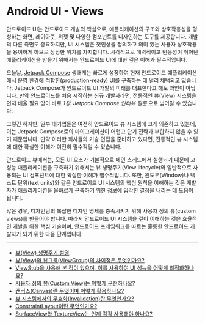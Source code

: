 # Android UI - Views

안드로이드 UI는 안드로이드 개발의 핵심으로, 애플리케이션의 구조와 상호작용성을 형성하는 화면, 레이아웃, 위젯 및 다양한 컴포넌트를 디자인하는 도구를 제공합니다. 개발의 다른 측면도 중요하지만, UI 시스템은 첫인상을 정의하고 의미 있는 사용자 상호작용을 용이하게 하므로 상당한 위치를 차지합니다. 시각적으로 매력적이고 반응성이 뛰어난 애플리케이션을 만들기 위해서는 안드로이드 UI에 대한 깊은 이해가 필수적입니다.

오늘날, [Jetpack Compose](https://developer.android.com/compose) 생태계는 빠르게 성장하여 현재 안드로이드 애플리케이션에서 운영 환경에 적합한(production-ready) UI를 구축하는 데 널리 채택되고 있습니다. Jetpack Compose가 안드로이드 UI 개발의 미래를 대표한다고 해도 과언이 아닙니다. 만약 안드로이드를 처음 시작하는 신규 개발자라면, 전통적인 뷰(View) 시스템을 먼저 배울 필요 없이 바로 _1장: Jetpack Compose 인터뷰 질문_ 으로 넘어갈 수 있습니다.

그렇긴 하지만, 일부 대기업들은 여전히 안드로이드 뷰 시스템에 크게 의존하고 있는데, 이는 Jetpack Compose로의 마이그레이션이 어렵고 단기 전략과 부합하지 않을 수 있기 때문입니다. 만약 이러한 회사들의 기술 면접을 준비하고 있다면, 전통적인 뷰 시스템에 대한 확실한 이해가 여전히 필수적일 수 있습니다.

안드로이드 뷰에서는, 모든 UI 요소가 기본적으로 메인 스레드에서 실행되기 때문에 고성능 애플리케이션을 구축하기 위해서는 뷰 생명주기(View lifecycle)와 일반적으로 사용되는 UI 컴포넌트에 대한 확실한 이해가 필수적입니다. 또한, 윈도우(Window)나 텍스트 단위(text units)와 같은 안드로이드 UI 시스템의 핵심 원칙을 이해하는 것은 개발자가 애플리케이션을 올바르게 구축하기 위한 정보에 입각한 결정을 내리는 데 도움이 됩니다.

많은 경우, 디자인팀의 복잡한 디자인 명세를 충족시키기 위해 사용자 정의 뷰(custom views)를 만들어야 합니다. 따라서 안드로이드 UI 시스템을 깊이 이해하는 것은 효율적인 개발을 위한 핵심 기술이며, 안드로이드 프레임워크를 따르는 훌륭한 안드로이드 개발자가 되기 위한 다음 단계입니다.

---

- [뷰(View) 생명주기 설명](./ViewLifecycle/README.md)
- [뷰(View)와 뷰그룹(ViewGroup)의 차이점은 무엇인가요?](./View-ViewGroup/README.md)
- [ViewStub을 사용해 본 적이 있으며, 이를 사용하여 UI 성능을 어떻게 최적화하나요?](./ViewStub/README.md)
- [사용자 정의 뷰(Custom View)는 어떻게 구현하나요?](./CustomView/README.md)
- [캔버스(Canvas)란 무엇이며 어떻게 활용하나요?](./Canvas/README.md)
- [뷰 시스템에서의 무효화(Invalidation)란 무엇인가요?](./Invalidation/README.md)
- [ConstraintLayout이란 무엇인가요?](./ConstraintLayout/README.md)
- [SurfaceView와 TextureView는 언제 각각 사용해야 하나요?](./SurfaceView-TextureView/README.md)
